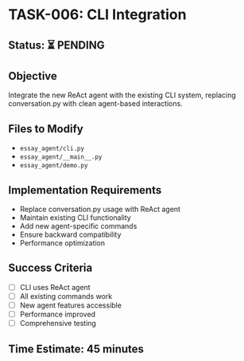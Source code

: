 # TASK-006: CLI Integration

## Status: ⏳ PENDING

## Objective
Integrate the new ReAct agent with the existing CLI system, replacing conversation.py with clean agent-based interactions.

## Files to Modify
- `essay_agent/cli.py`
- `essay_agent/__main__.py`
- `essay_agent/demo.py`

## Implementation Requirements
- Replace conversation.py usage with ReAct agent
- Maintain existing CLI functionality
- Add new agent-specific commands
- Ensure backward compatibility
- Performance optimization

## Success Criteria
- [ ] CLI uses ReAct agent
- [ ] All existing commands work
- [ ] New agent features accessible
- [ ] Performance improved
- [ ] Comprehensive testing

## Time Estimate: 45 minutes 